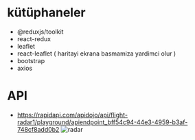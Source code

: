 # kütüphaneler

- @reduxjs/toolkit
- react-redux
- leaflet
- react-leaflet ( haritayi ekrana basmamiza yardimci olur )
- bootstrap
- axios

# API

- https://rapidapi.com/apidojo/api/flight-radar1/playground/apiendpoint_bff54c94-44e3-4959-b3af-748cf8add0b2
![radar](https://github.com/user-attachments/assets/eef2fd33-ff60-4c69-8122-e4f384edd3cf)
